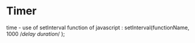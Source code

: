 # Timer
time - use of setInterval function of javascript : setInterval(functionName, 1000 /*delay duration*/ );
